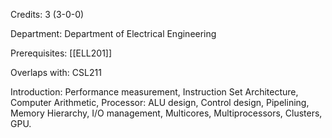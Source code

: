 Credits: 3 (3-0-0)

Department: Department of Electrical Engineering

Prerequisites: [[ELL201]]

Overlaps with: CSL211

Introduction: Performance measurement, Instruction Set Architecture, Computer Arithmetic, Processor: ALU design, Control design, Pipelining, Memory Hierarchy, I/O management, Multicores, Multiprocessors, Clusters, GPU.